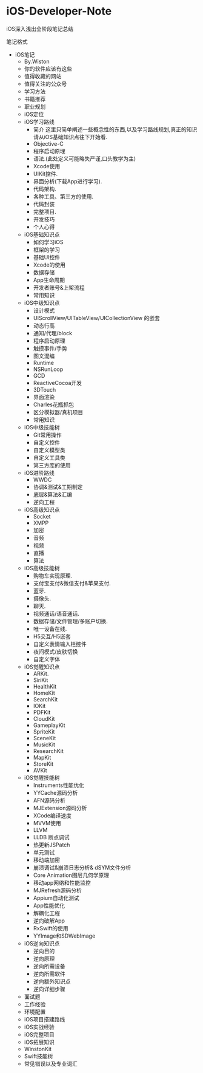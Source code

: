 # iOS-Developer-Note
iOS深入浅出全阶段笔记总结


笔记格式
- iOS笔记
	* By.Wiston
	* 你的软件应该有这些
	* 值得收藏的网站
	* 值得关注的公众号
	* 学习方法
	* 书籍推荐
	* 职业规划
	* iOS定位
	- iOS学习路线
		- 简介
			这里只简单阐述一些概念性的东西,以及学习路线规划,真正的知识请从iOS基础知识点往下开始看.
		* Objective-C
		* 程序启动原理
		* 语法.(此处定义可能略失严谨,口头教学为主)
		* Xcode使用
		* UIKit控件.
		* 界面分析(下载App进行学习).
		* 代码架构.
		* 各种工具、第三方的使用.
		* 代码封装
		* 完整项目.
		- 开发技巧
		* 个人心得
	- iOS基础知识点
		* 如何学习iOS
		* 框架的学习
		* 基础UI控件
		* Xcode的使用
		* 数据存储
		* App生命周期
		* 开发者账号&上架流程
		* 常用知识
	- iOS中级知识点
		* 设计模式
		- UIScrollView/UITableView/UICollectionView 的嵌套
		- 动态行高
		* 通知/代理/block
		* 程序启动原理
		* 触摸事件/手势
		- 图文混编
		* Runtime
		* NSRunLoop
		* GCD
		* ReactiveCocoa开发
		- 3DTouch
		- 界面渲染
		* Charles花瓶抓包
		- 区分模拟器/真机项目
		* 常用知识
	- iOS中级技能树
		* Git常用操作
		- 自定义控件
		- 自定义模型类
		- 自定义工具类
		* 第三方库的使用
	- iOS进阶路线
		- WWDC
		- 协调&测试&工期制定
		- 底层&算法&汇编
		- 逆向工程
	- iOS高级知识点
		- Socket
		- XMPP
		* 加密
		* 音频
		* 视频
		* 直播
		* 算法
	- iOS高级技能树
		- 购物车实现原理.
		- 支付宝支付&微信支付&苹果支付.
		- 蓝牙.
		- 摄像头.
		- 聊天.
		- 视频通话/语音通话.
		* 数据存储/文件管理/多账户切换.
		- 唯一设备在线.
		* H5交互/H5嵌套
		- 自定义表情输入栏控件
		- 夜间模式/皮肤切换
		- 自定义字体
	- iOS觉醒知识点
		- ARKit.
		- SiriKit
		- HealthKit
		- HomeKit
		- SearchKit
		- IOKit
		- PDFKit
		- CloudKit
		- GameplayKit
		- SpriteKit
		- SceneKit
		- MusicKit
		- ResearchKit
		- MapKit
		- StoreKit
		- AVKit
	- iOS觉醒技能树
		* Instruments性能优化
		- YYCache源码分析
		* AFN源码分析
		- MJExtension源码分析
		- XCode编译速度
		- MVVM使用
		* LLVM
		* LLDB 断点调试
		- 热更新JSPatch
		- 单元测试
		* 移动端加密
		* 崩溃调试&崩溃日志分析& dSYM文件分析
		* Core Animation图层几何学原理
		* 移动app网络和性能监控
		* MJRefresh源码分析
		* Appium自动化测试
		* App性能优化
		* 解耦化工程
		* 逆向破解App
		- RxSwift的使用
		* YYImage和SDWebImage
	- iOS逆向知识点
		* 逆向目的
		* 逆向原理
		* 逆向所需设备
		* 逆向所需软件
		* 逆向额外知识点
		* 逆向详细步骤
	* 面试题
	* 工作经验
	* 环境配置
	* iOS项目搭建路线
	* iOS实战经验
	* iOS完整项目
	* iOS拓展知识
	* WinstonKit
	* Swift技能树
	* 常见错误以及专业词汇
